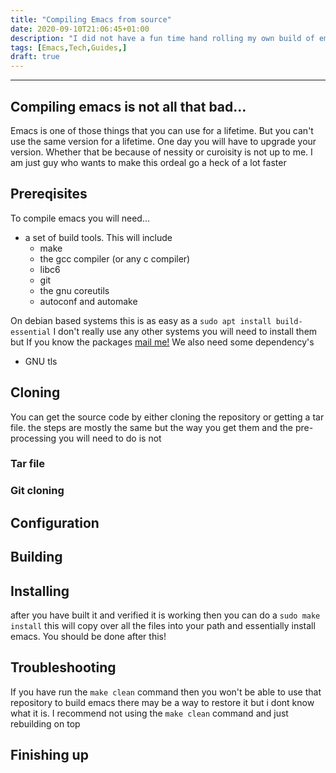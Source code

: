 ```yaml
---
title: "Compiling Emacs from source"
date: 2020-09-10T21:06:45+01:00 
description: "I did not have a fun time hand rolling my own build of emacs. So I am writing this guide to remind my self what to do"
tags: [Emacs,Tech,Guides,]
draft: true
---
```

---
## Compiling emacs is not all that bad...
Emacs is one of those things that you can use for a lifetime. But you can't use
the same version for a lifetime. One day you will have to upgrade your version.
Whether that be because of nessity or curoisity is not up to me. I am just  guy
who wants to make this ordeal go a heck of a lot faster

## Prereqisites

To compile emacs you will need...

- a set of build tools. This will include
  - make
  - the gcc compiler (or any c compiler)
  - libc6 
  - git
  - the gnu coreutils
  - autoconf and automake
  
On debian based systems this is as easy as a `sudo apt install build-essential`
I don't really use any other systems you will need to install them but If you
know the packages [mail me!](mailto:jeetelongname@gmail.com) 
We also need some dependency's

- GNU tls 

## Cloning
You can get the source code by either cloning the repository or getting a tar
file. the steps are mostly the same but the way you get them and the
pre-processing you will need to do is not 

### Tar file

### Git cloning 
## Configuration
## Building
## Installing
 after you have built it and verified it is working then you can do a `sudo make
 install` this will copy over all the files into your path and essentially
 install emacs. You should be done after this!
 
## Troubleshooting
If you have run the `make clean` command then you won't be able to use that
repository to build emacs there may be a way to restore it but i dont know what
it is. I recommend not using the `make clean` command and just rebuilding on top
## Finishing up
